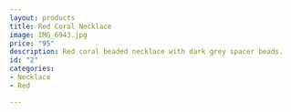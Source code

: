 ```yaml
---
layout: products
title: Red Coral Necklace
image: IMG_6943.jpg
price: "95"
description: Red coral beaded necklace with dark grey spacer beads.
id: "2"
categories:
- Necklace
- Red

---
```

